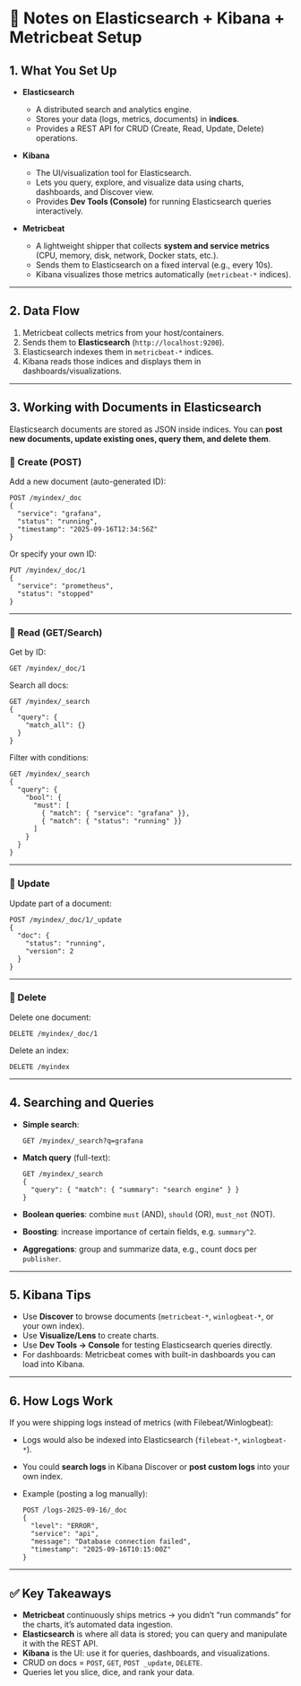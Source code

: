 # 📝 Notes on Elasticsearch + Kibana + Metricbeat Setup

## 1. What You Set Up

* **Elasticsearch**

  * A distributed search and analytics engine.
  * Stores your data (logs, metrics, documents) in **indices**.
  * Provides a REST API for CRUD (Create, Read, Update, Delete) operations.

* **Kibana**

  * The UI/visualization tool for Elasticsearch.
  * Lets you query, explore, and visualize data using charts, dashboards, and Discover view.
  * Provides **Dev Tools (Console)** for running Elasticsearch queries interactively.

* **Metricbeat**

  * A lightweight shipper that collects **system and service metrics** (CPU, memory, disk, network, Docker stats, etc.).
  * Sends them to Elasticsearch on a fixed interval (e.g., every 10s).
  * Kibana visualizes those metrics automatically (`metricbeat-*` indices).

---

## 2. Data Flow

1. Metricbeat collects metrics from your host/containers.
2. Sends them to **Elasticsearch** (`http://localhost:9200`).
3. Elasticsearch indexes them in `metricbeat-*` indices.
4. Kibana reads those indices and displays them in dashboards/visualizations.

---

## 3. Working with Documents in Elasticsearch

Elasticsearch documents are stored as JSON inside indices.
You can **post new documents, update existing ones, query them, and delete them**.

### 🔹 Create (POST)

Add a new document (auto-generated ID):

```http
POST /myindex/_doc
{
  "service": "grafana",
  "status": "running",
  "timestamp": "2025-09-16T12:34:56Z"
}
```

Or specify your own ID:

```http
PUT /myindex/_doc/1
{
  "service": "prometheus",
  "status": "stopped"
}
```

---

### 🔹 Read (GET/Search)

Get by ID:

```http
GET /myindex/_doc/1
```

Search all docs:

```http
GET /myindex/_search
{
  "query": {
    "match_all": {}
  }
}
```

Filter with conditions:

```http
GET /myindex/_search
{
  "query": {
    "bool": {
      "must": [
        { "match": { "service": "grafana" }},
        { "match": { "status": "running" }}
      ]
    }
  }
}
```

---

### 🔹 Update

Update part of a document:

```http
POST /myindex/_doc/1/_update
{
  "doc": {
    "status": "running",
    "version": 2
  }
}
```

---

### 🔹 Delete

Delete one document:

```http
DELETE /myindex/_doc/1
```

Delete an index:

```http
DELETE /myindex
```

---

## 4. Searching and Queries

* **Simple search**:

  ```
  GET /myindex/_search?q=grafana
  ```
* **Match query** (full-text):

  ```
  GET /myindex/_search
  {
    "query": { "match": { "summary": "search engine" } }
  }
  ```
* **Boolean queries**: combine `must` (AND), `should` (OR), `must_not` (NOT).
* **Boosting**: increase importance of certain fields, e.g. `summary^2`.
* **Aggregations**: group and summarize data, e.g., count docs per `publisher`.

---

## 5. Kibana Tips

* Use **Discover** to browse documents (`metricbeat-*`, `winlogbeat-*`, or your own index).
* Use **Visualize/Lens** to create charts.
* Use **Dev Tools → Console** for testing Elasticsearch queries directly.
* For dashboards: Metricbeat comes with built-in dashboards you can load into Kibana.

---

## 6. How Logs Work

If you were shipping logs instead of metrics (with Filebeat/Winlogbeat):

* Logs would also be indexed into Elasticsearch (`filebeat-*`, `winlogbeat-*`).
* You could **search logs** in Kibana Discover or **post custom logs** into your own index.
* Example (posting a log manually):

  ```http
  POST /logs-2025-09-16/_doc
  {
    "level": "ERROR",
    "service": "api",
    "message": "Database connection failed",
    "timestamp": "2025-09-16T10:15:00Z"
  }
  ```

---

## ✅ Key Takeaways

* **Metricbeat** continuously ships metrics → you didn’t “run commands” for the charts, it’s automated data ingestion.
* **Elasticsearch** is where all data is stored; you can query and manipulate it with the REST API.
* **Kibana** is the UI: use it for queries, dashboards, and visualizations.
* CRUD on docs = `POST`, `GET`, `POST _update`, `DELETE`.
* Queries let you slice, dice, and rank your data.

